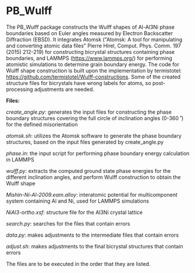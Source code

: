 # PB_Wulff
The PB_Wulff package constructs the Wulff shapes of Al-Al3Ni phase boundaries based on Euler angles measured by Electron Backscatter Diffraction (EBSD). It integrates Atomsk ("Atomsk: A tool for manipulating and converting atomic data files"
Pierre Hirel, Comput. Phys. Comm. 197 (2015) 212-219) for constructing bicrystal structures containing phase boundaries, and LAMMPS (https://www.lammps.org/) for performing atomistic simulations to determine grain boundary energy. The code for Wulff shape construction is built upon the implementation by termistotel: https://github.com/termistotel/Wulff-constructions. Some of the created structure files for bicrystals have wrong labels for atoms, so post-processing adjustments are needed.

**Files:**

*create_angle.py*: generates the input files for constructing the phase boundary structures covering the full circle of inclination angles (0-360 ̊ ) for the defined misorientation

*atomsk.sh*: utilizes the Atomsk software to generate the phase boundary structures, based on the input files generated by create_angle.py

*phase.in*: the input script for performing phase boundary energy calculation in LAMMPS

*wulff.py*: extracts the computed ground state phase energies for the different inclination angles, and perform Wulff construction to obtain the Wulff shape

*Mishin-Ni-Al-2009.eam.alloy*: interatomic potential for multicomponent system containing Al and Ni, used for LAMMPS simulations

*NiAl3-ortho.xsf*: structure file for the Al3Ni crystal lattice

*search.py*: searches for the files that contain errors

*data.py*: makes adjustments to the intermediate files that contain errors

*adjust.sh*: makes adjustments to the final bicrystal structures that contain errors

The files are to be executed in the order that they are listed.
